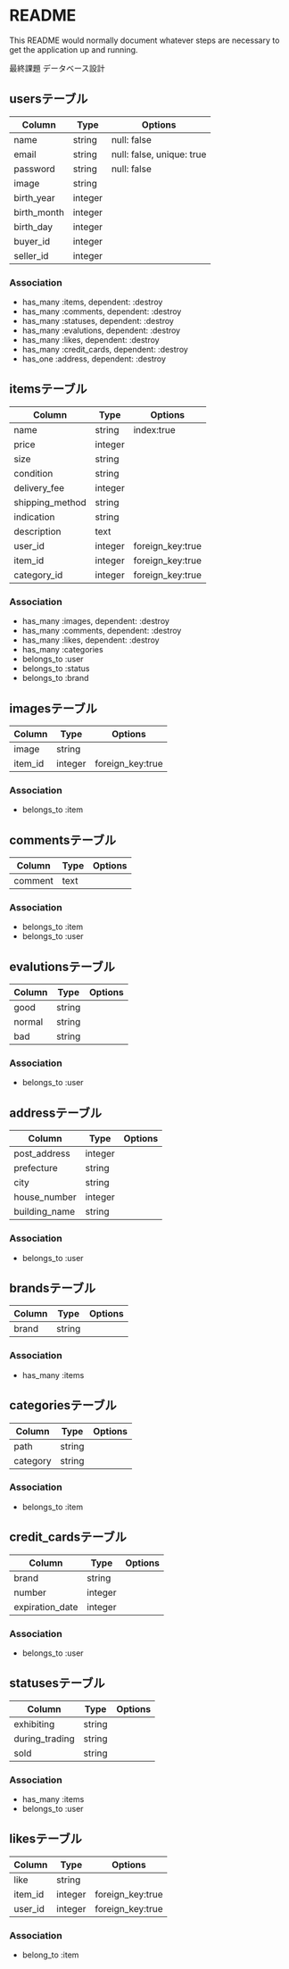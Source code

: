 # README

This README would normally document whatever steps are necessary to get the
application up and running.

最終課題 データベース設計

## usersテーブル

|Column|Type|Options|
|------|----|-------|
|name|string|null: false|
|email|string|null: false, unique: true|
|password|string|null: false|
|image|string|
|birth_year|integer|
|birth_month|integer|
|birth_day|integer|
|buyer_id|integer|
|seller_id|integer|


### Association
- has_many :items, dependent: :destroy
- has_many :comments, dependent: :destroy
- has_many :statuses, dependent: :destroy
- has_many :evalutions, dependent: :destroy
- has_many :likes, dependent: :destroy
- has_many :credit_cards, dependent: :destroy
- has_one :address, dependent: :destroy


## itemsテーブル

|Column|Type|Options|
|------|----|-------|
|name|string|index:true|
|price|integer|
|size|string|
|condition|string|
|delivery_fee|integer|
|shipping_method|string|
|indication|string|
|description|text|
|user_id|integer|foreign_key:true|
|item_id|integer|foreign_key:true|
|category_id|integer|foreign_key:true|


### Association
- has_many :images, dependent: :destroy
- has_many :comments, dependent: :destroy
- has_many :likes, dependent: :destroy
- has_many :categories
- belongs_to :user
- belongs_to :status
- belongs_to :brand

## imagesテーブル

|Column|Type|Options|
|------|----|-------|
|image|string|
|item_id|integer|foreign_key:true|


### Association
- belongs_to :item

## commentsテーブル

|Column|Type|Options|
|------|----|-------|
|comment|text|


### Association
- belongs_to :item
- belongs_to :user

## evalutionsテーブル

|Column|Type|Options|
|------|----|-------|
|good|string|
|normal|string|
|bad|string|


### Association
- belongs_to :user

## addressテーブル

|Column|Type|Options|
|------|----|-------|
|post_address|integer|
|prefecture|string|
|city|string|
|house_number|integer|
|building_name|string|


### Association
- belongs_to :user

## brandsテーブル

|Column|Type|Options|
|------|----|-------|
|brand|string|

### Association
- has_many :items

## categoriesテーブル

|Column|Type|Options|
|------|----|-------|
|path|string|
|category|string|


### Association
- belongs_to :item

## credit_cardsテーブル

|Column|Type|Options|
|------|----|-------|
|brand|string|
|number|integer|
|expiration_date|integer|


### Association
- belongs_to :user

## statusesテーブル

|Column|Type|Options|
|------|----|-------|
|exhibiting|string|
|during_trading|string|
|sold|string|


### Association
- has_many :items
- belongs_to :user

## likesテーブル

|Column|Type|Options|
|------|----|-------|
|like|string|
|item_id|integer|foreign_key:true|
|user_id|integer|foreign_key:true|


### Association
- belong_to :item
